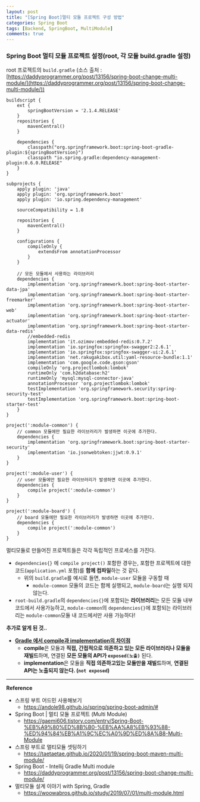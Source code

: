 ```yaml
---
layout: post
title: "[Spring Boot]멀티 모듈 프로젝트 구성 방법"
categories: Spring Boot
tags: [Backend, SpringBoot, MultiModule]
comments: true
---
```


### Spring Boot 멀티 모듈 프로젝트 설정(root, 각 모듈 build.gradle 설정)

root 프로젝트의 `build.gradle` (소스 출처 : [https://daddyprogrammer.org/post/13156/spring-boot-change-multi-module/](https://daddyprogrammer.org/post/13156/spring-boot-change-multi-module/))

```
buildscript {
    ext {
        springBootVersion = '2.1.4.RELEASE'
    }
    repositories {
        mavenCentral()
    }

    dependencies {
        classpath("org.springframework.boot:spring-boot-gradle-plugin:${springBootVersion}")
        classpath "io.spring.gradle:dependency-management-plugin:0.6.0.RELEASE"
    }
}

subprojects {
    apply plugin: 'java'
    apply plugin: 'org.springframework.boot'
    apply plugin: 'io.spring.dependency-management'

    sourceCompatibility = 1.8

    repositories {
        mavenCentral()
    }

    configurations {
        compileOnly {
            extendsFrom annotationProcessor
        }
    }

    // 모든 모듈에서 사용하는 라이브러리
    dependencies {
        implementation 'org.springframework.boot:spring-boot-starter-data-jpa'
        implementation 'org.springframework.boot:spring-boot-starter-freemarker'
        implementation 'org.springframework.boot:spring-boot-starter-web'
        implementation 'org.springframework.boot:spring-boot-starter-actuator'
        implementation 'org.springframework.boot:spring-boot-starter-data-redis'
        //embedded-redis
        implementation 'it.ozimov:embedded-redis:0.7.2'
        implementation 'io.springfox:springfox-swagger2:2.6.1'
        implementation 'io.springfox:springfox-swagger-ui:2.6.1'
        implementation 'net.rakugakibox.util:yaml-resource-bundle:1.1'
        implementation 'com.google.code.gson:gson'
        compileOnly 'org.projectlombok:lombok'
        runtimeOnly 'com.h2database:h2'
        runtimeOnly 'mysql:mysql-connector-java'
        annotationProcessor 'org.projectlombok:lombok'
        testImplementation 'org.springframework.security:spring-security-test'
        testImplementation 'org.springframework.boot:spring-boot-starter-test'
    }
}

project(':module-common') {
    // common 모듈에만 필요한 라이브러리가 발생하면 이곳에 추가한다.
    dependencies {
        implementation 'org.springframework.boot:spring-boot-starter-security'
        implementation 'io.jsonwebtoken:jjwt:0.9.1'
    }
}

project(':module-user') {
    // user 모듈에만 필요한 라이브러리가 발생하면 이곳에 추가한다.
    dependencies {
        compile project(':module-common')
    }
}

project(':module-board') {
    // board 모듈에만 필요한 라이브러리가 발생하면 이곳에 추가한다.
    dependencies {
        compile project(':module-common')
    }
}
```

멀티모듈로 만들어진 프로젝트들은 각각 독립적인 프로세스를 가진다.

- `dependencies{}` 에 `compile project()` 포함한 경우는, 포함한 프로젝트에 대한 코드(`application.yml` 포함)를 **함께 컴파일**하는 것 같다.
  - 위의 `build.gradle`를 예시로 들면, `module-user` 모듈을 구동할 때
    - `module-common` 모듈의 코드는 함께 실행되고, `module-board`는 실행 되지 않는다.
- `root-build.gradle`의 `dependencies{}`에 포함되는 **라이브러리**는 모든 모듈 내부 코드에서 사용가능하고, `module-common`의 `dependencies{}`에 포함되는 라이브러리는 `module-common`모듈 내 코드에서만 사용 가능하다!

**추가로 알게 된 것..**

- [**Gradle 에서 compile과 implementation의 차이점**](https://bluayer.com/13)
  - **compile**은 모듈과 **직접, 간접적으로 의존하고 있는 모든 라이브러리나 모듈을 재빌드**하며, 연결된 **모든 모듈의 API가 `exposed(노출)`** 된다.
  - **implementation**은 모듈을 **직접 의존하고있는 모듈만을 재빌드**하며, **연결된 API는 노출되지 않는다. (`not exposed`)**

---

**Reference**

- 스프링 부트 어드민 사용해보기
  - https://andole98.github.io/spring/spring-boot-admin/#
- Spring Boot | 멀티 모듈 프로젝트 (Multi Module)
  - https://gaemi606.tistory.com/entry/Spring-Boot-%EB%A9%80%ED%8B%B0-%EB%AA%A8%EB%93%88-%ED%94%84%EB%A1%9C%EC%A0%9D%ED%8A%B8-Multi-Module
- 스프링 부트로 멀티모듈 셋팅하기
  - https://taetaetae.github.io/2020/01/19/spring-boot-maven-multi-module/
- Spring Boot - Intellij Gradle Multi module
  - https://daddyprogrammer.org/post/13156/spring-boot-change-multi-module/
- 멀티모듈 설계 이야기 with Spring, Gradle
  - https://woowabros.github.io/study/2019/07/01/multi-module.html
